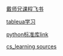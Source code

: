 [戴师兄课程飞书](https://yrzu9y4st8.feishu.cn/mindnotes/bmncnhnbFWnUNvUq6qTkq49IQ3c)

[tableua学习](https://public.tableau.com/app/discover)


[python标准库link](https://docs.python.org/zh-cn/3.13/library/)


[cs_learning sources](https://csdiy.wiki/)
